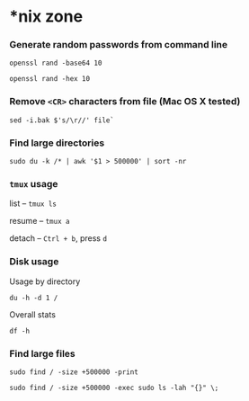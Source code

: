 # *nix zone

### Generate random passwords from command line

```shell
openssl rand -base64 10
```

```shell
openssl rand -hex 10
```

### Remove `<CR>` characters from file (Mac OS X tested)

```shell
sed -i.bak $'s/\r//' file`
```

### Find large directories
```shell
sudo du -k /* | awk '$1 > 500000' | sort -nr
```


### `tmux` usage

list – `tmux ls`

resume – `tmux a`

detach – `Ctrl + b`, press `d`


### Disk usage
Usage by directory
```shell
du -h -d 1 /
```

Overall stats
```shell
df -h
```


### Find large files

```shell
sudo find / -size +500000 -print
```
```shell
sudo find / -size +500000 -exec sudo ls -lah "{}" \;
```
